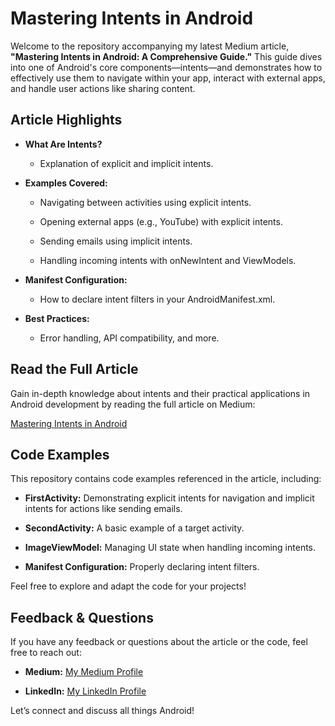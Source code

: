 # Mastering Intents in Android

Welcome to the repository accompanying my latest Medium article, **"Mastering Intents in Android: A Comprehensive Guide."** This guide dives into one of Android's core components—intents—and demonstrates how to effectively use them to navigate within your app, interact with external apps, and handle user actions like sharing content.

## Article Highlights

* **What Are Intents?**

  * Explanation of explicit and implicit intents.

* **Examples Covered:**

  * Navigating between activities using explicit intents.
  
  * Opening external apps (e.g., YouTube) with explicit intents.
  
  * Sending emails using implicit intents.
  
  * Handling incoming intents with onNewIntent and ViewModels.

* **Manifest Configuration:**

  * How to declare intent filters in your AndroidManifest.xml.

* **Best Practices:**

  * Error handling, API compatibility, and more.

## Read the Full Article

Gain in-depth knowledge about intents and their practical applications in Android development by reading the full article on Medium:

[Mastering Intents in Android](https://medium.com/@RhoumaMaher/mastering-intents-in-android-a-comprehensive-guide-2244b4325532)

## Code Examples

This repository contains code examples referenced in the article, including:

* **FirstActivity:** Demonstrating explicit intents for navigation and implicit intents for actions like sending emails.

* **SecondActivity:** A basic example of a target activity.

* **ImageViewModel:** Managing UI state when handling incoming intents.

* **Manifest Configuration:** Properly declaring intent filters.

Feel free to explore and adapt the code for your projects!

## Feedback & Questions

If you have any feedback or questions about the article or the code, feel free to reach out:

* **Medium:** [My Medium Profile](https://medium.com/@RhoumaMaher)

* **LinkedIn:** [My LinkedIn Profile](https://www.linkedin.com/in/maher-rhouma-581919199/)

Let’s connect and discuss all things Android!
